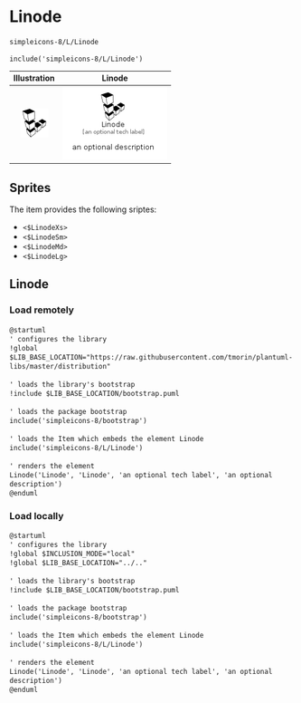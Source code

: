 # Linode


```text
simpleicons-8/L/Linode
```

```text
include('simpleicons-8/L/Linode')
```



| Illustration | Linode |
| :---: | :---: |
| ![illustration for Illustration](../../simpleicons-8/L/Linode.png) | ![illustration for Linode](../../simpleicons-8/L/Linode.Local.png) |



## Sprites
The item provides the following sriptes:

- `<$LinodeXs>`
- `<$LinodeSm>`
- `<$LinodeMd>`
- `<$LinodeLg>`





## Linode

### Load remotely
```plantuml
@startuml
' configures the library
!global $LIB_BASE_LOCATION="https://raw.githubusercontent.com/tmorin/plantuml-libs/master/distribution"

' loads the library's bootstrap
!include $LIB_BASE_LOCATION/bootstrap.puml

' loads the package bootstrap
include('simpleicons-8/bootstrap')

' loads the Item which embeds the element Linode
include('simpleicons-8/L/Linode')

' renders the element
Linode('Linode', 'Linode', 'an optional tech label', 'an optional description')
@enduml
```

### Load locally
```plantuml
@startuml
' configures the library
!global $INCLUSION_MODE="local"
!global $LIB_BASE_LOCATION="../.."

' loads the library's bootstrap
!include $LIB_BASE_LOCATION/bootstrap.puml

' loads the package bootstrap
include('simpleicons-8/bootstrap')

' loads the Item which embeds the element Linode
include('simpleicons-8/L/Linode')

' renders the element
Linode('Linode', 'Linode', 'an optional tech label', 'an optional description')
@enduml
```

